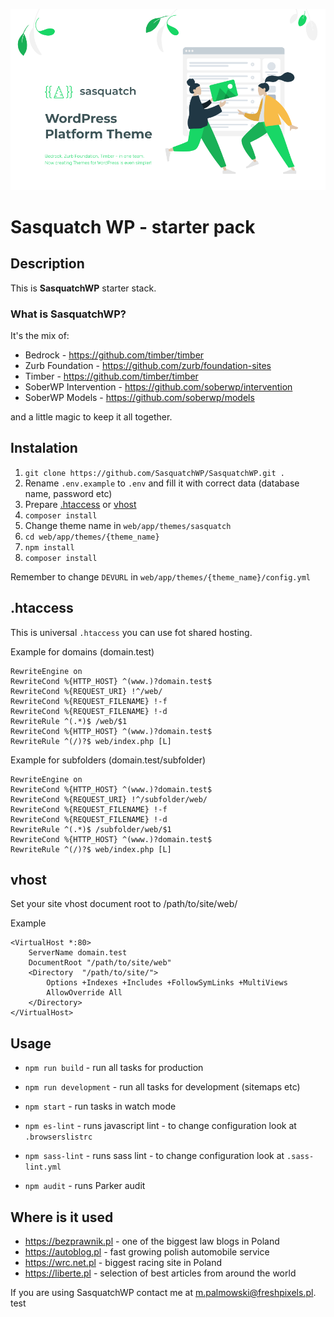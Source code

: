 <p align="center">
  <img src="sasquatch%20logo.png">
</p>

# Sasquatch WP - starter pack
## Description
This is **SasquatchWP** starter stack. 

### What is SasquatchWP?
It's the mix of:
- Bedrock - https://github.com/timber/timber
- Zurb Foundation - https://github.com/zurb/foundation-sites
- Timber - https://github.com/timber/timber
- SoberWP Intervention - https://github.com/soberwp/intervention
- SoberWP Models - https://github.com/soberwp/models


and a little magic to keep it all together.

## Instalation
1. `git clone https://github.com/SasquatchWP/SasquatchWP.git .`
2. Rename `.env.example` to `.env` and fill it with correct data (database name, password etc)
3. Prepare [.htaccess](#htaccess) or [vhost](#vhost) 
4. `composer install`
5. Change theme name in `web/app/themes/sasquatch`
6. `cd web/app/themes/{theme_name}`
7. `npm install`
8. `composer install`

Remember to change `DEVURL` in `web/app/themes/{theme_name}/config.yml`

## .htaccess
This is universal `.htaccess` you can use fot shared hosting.

Example for domains (domain.test)
```
RewriteEngine on
RewriteCond %{HTTP_HOST} ^(www.)?domain.test$
RewriteCond %{REQUEST_URI} !^/web/
RewriteCond %{REQUEST_FILENAME} !-f
RewriteCond %{REQUEST_FILENAME} !-d
RewriteRule ^(.*)$ /web/$1
RewriteCond %{HTTP_HOST} ^(www.)?domain.test$
RewriteRule ^(/)?$ web/index.php [L]
```

Example for subfolders (domain.test/subfolder)
```
RewriteEngine on
RewriteCond %{HTTP_HOST} ^(www.)?domain.test$
RewriteCond %{REQUEST_URI} !^/subfolder/web/
RewriteCond %{REQUEST_FILENAME} !-f
RewriteCond %{REQUEST_FILENAME} !-d
RewriteRule ^(.*)$ /subfolder/web/$1
RewriteCond %{HTTP_HOST} ^(www.)?domain.test$
RewriteRule ^(/)?$ web/index.php [L]
```

## vhost
Set your site vhost document root to /path/to/site/web/

Example
```
<VirtualHost *:80>
	ServerName domain.test
	DocumentRoot "/path/to/site/web"
	<Directory  "/path/to/site/">
		Options +Indexes +Includes +FollowSymLinks +MultiViews
		AllowOverride All
	</Directory>
</VirtualHost>
```

## Usage
* `npm run build` - run all tasks for production
* `npm run development` - run all tasks for development (sitemaps etc)
* `npm start` - run tasks in watch mode

* `npm es-lint` - runs javascript lint - to change configuration look at `.browserslistrc`
* `npm sass-lint` - runs sass lint - to change configuration look at `.sass-lint.yml`
* `npm audit` - runs Parker audit

## Where is it used
- https://bezprawnik.pl - one of the biggest law blogs in Poland
- https://autoblog.pl - fast growing polish automobile service
- https://wrc.net.pl - biggest racing site in Poland
- https://liberte.pl - selection of best articles from around the world

If you are using SasquatchWP contact me at m.palmowski@freshpixels.pl.
test

